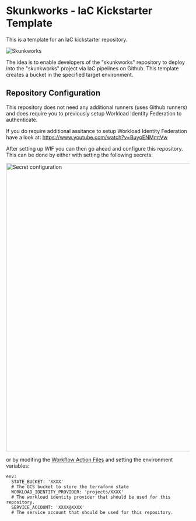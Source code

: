 # Skunkworks - IaC Kickstarter Template

This is a template for an IaC kickstarter repository.

![Skunkworks](https://user-images.githubusercontent.com/94000358/169810982-36f01de2-e5e5-4ecd-b98e-3cf5a6aa9f81.png)

The idea is to enable developers of the "skunkworks" repository to deploy into the "skunkworks" project via IaC pipelines on Github. This template creates a bucket in the specified target environment.

## Repository Configuration
This repository does not need any additional runners (uses Github runners) and does require you to previously setup Workload Identity Federation to authenticate.

If you do require additional assitance to setup Workload Identity Federation have a look at: https://www.youtube.com/watch?v=BuyoENMmtVw

After setting up WIF you can then go ahead and configure this repository. This can be done by either with setting the following secrets:

<img width="787" alt="Secret configuration" src="https://user-images.githubusercontent.com/94000358/161538148-5b5a5047-b512-4d5a-9a95-912eb4f8a138.png">

or by modifing the [Workflow Action Files](.github/workflows/) and setting the environment variables:
```
env:
  STATE_BUCKET: 'XXXX'
  # The GCS bucket to store the terraform state 
  WORKLOAD_IDENTITY_PROVIDER: 'projects/XXXX'
  # The workload identity provider that should be used for this repository.
  SERVICE_ACCOUNT: 'XXXX@XXXX'
  # The service account that should be used for this repository.
```
